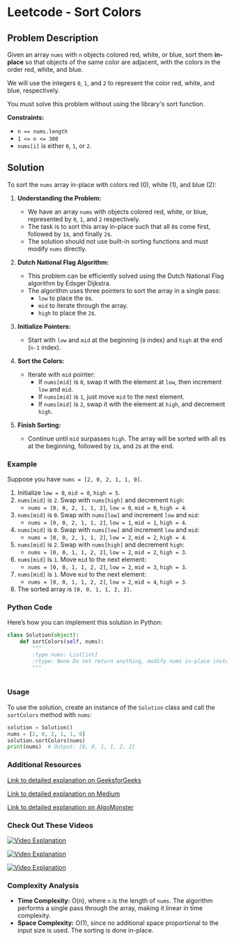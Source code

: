 # Leetcode - Sort Colors

## Problem Description

Given an array `nums` with `n` objects colored red, white, or blue, sort them **in-place** so that objects of the same color are adjacent, with the colors in the order red, white, and blue. 

We will use the integers `0`, `1`, and `2` to represent the color red, white, and blue, respectively. 

You must solve this problem without using the library's sort function.

**Constraints:**
- `n == nums.length`
- `1 <= n <= 300`
- `nums[i]` is either `0`, `1`, or `2`.

## Solution

To sort the `nums` array in-place with colors red (0), white (1), and blue (2):


1. **Understanding the Problem:**
   - We have an array `nums` with objects colored red, white, or blue, represented by `0`, `1`, and `2` respectively.
   - The task is to sort this array in-place such that all `0`s come first, followed by `1`s, and finally `2`s.
   - The solution should not use built-in sorting functions and must modify `nums` directly.

2. **Dutch National Flag Algorithm:**
   - This problem can be efficiently solved using the Dutch National Flag algorithm by Edsger Dijkstra.
   - The algorithm uses three pointers to sort the array in a single pass:
     - `low` to place the `0`s.
     - `mid` to iterate through the array.
     - `high` to place the `2`s.

3. **Initialize Pointers:**
   - Start with `low` and `mid` at the beginning (`0` index) and `high` at the end (`n-1` index).

4. **Sort the Colors:**
   - Iterate with `mid` pointer:
     - If `nums[mid]` is `0`, swap it with the element at `low`, then increment `low` and `mid`.
     - If `nums[mid]` is `1`, just move `mid` to the next element.
     - If `nums[mid]` is `2`, swap it with the element at `high`, and decrement `high`.

5. **Finish Sorting:**
   - Continue until `mid` surpasses `high`. The array will be sorted with all `0`s at the beginning, followed by `1`s, and `2`s at the end.

### Example

Suppose you have `nums = [2, 0, 2, 1, 1, 0]`.

1. Initialize `low = 0`, `mid = 0`, `high = 5`.
2. `nums[mid]` is `2`. Swap with `nums[high]` and decrement `high`:
   - `nums = [0, 0, 2, 1, 1, 2]`, `low = 0`, `mid = 0`, `high = 4`.
3. `nums[mid]` is `0`. Swap with `nums[low]` and increment `low` and `mid`:
   - `nums = [0, 0, 2, 1, 1, 2]`, `low = 1`, `mid = 1`, `high = 4`.
4. `nums[mid]` is `0`. Swap with `nums[low]` and increment `low` and `mid`:
   - `nums = [0, 0, 2, 1, 1, 2]`, `low = 2`, `mid = 2`, `high = 4`.
5. `nums[mid]` is `2`. Swap with `nums[high]` and decrement `high`:
   - `nums = [0, 0, 1, 1, 2, 2]`, `low = 2`, `mid = 2`, `high = 3`.
6. `nums[mid]` is `1`. Move `mid` to the next element:
   - `nums = [0, 0, 1, 1, 2, 2]`, `low = 2`, `mid = 3`, `high = 3`.
7. `nums[mid]` is `1`. Move `mid` to the next element:
   - `nums = [0, 0, 1, 1, 2, 2]`, `low = 2`, `mid = 4`, `high = 3`.
8. The sorted array is `[0, 0, 1, 1, 2, 2]`.

### Python Code

Here’s how you can implement this solution in Python:

```python
class Solution(object):
    def sortColors(self, nums):
        """
        :type nums: List[int]
        :rtype: None Do not return anything, modify nums in-place instead.
        """
       
```

### Usage

To use the solution, create an instance of the `Solution` class and call the `sortColors` method with `nums`:

```python
solution = Solution()
nums = [2, 0, 2, 1, 1, 0]
solution.sortColors(nums)
print(nums)  # Output: [0, 0, 1, 1, 2, 2]
```

### Additional Resources

[Link to detailed explanation on GeeksforGeeks](https://www.geeksforgeeks.org/sort-an-array-of-0s-1s-and-2s/)

[Link to detailed explanation on Medium](https://medium.com/nerd-for-tech/75-sort-colors-15768309bf2f)

[Link to detailed explanation on AlgoMonster](https://algo.monster/liteproblems/75)

### Check Out These Videos

[![Video Explanation](https://img.youtube.com/vi/4xbWSRZHqac/mqdefault.jpg)](https://youtu.be/4xbWSRZHqac)

[![Video Explanation](https://img.youtube.com/vi/6sMssUHgaBs/mqdefault.jpg)](https://youtu.be/6sMssUHgaBs)

[![Video Explanation](https://img.youtube.com/vi/sEQk8xgjx64/mqdefault.jpg)](https://youtu.be/sEQk8xgjx64)

### Complexity Analysis

- **Time Complexity:** O(n), where `n` is the length of `nums`. The algorithm performs a single pass through the array, making it linear in time complexity.
- **Space Complexity:** O(1), since no additional space proportional to the input size is used. The sorting is done in-place.